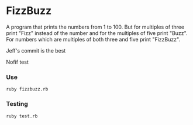 # FizzBuzz

A program that prints the numbers from 1 to 100. But for multiples of three print "Fizz" instead of the number and for the multiples of five print "Buzz". For numbers which are multiples of both three and five print "FizzBuzz".

Jeff's commit is the best

Nofif test

### Use

    ruby fizzbuzz.rb

### Testing

    ruby test.rb

